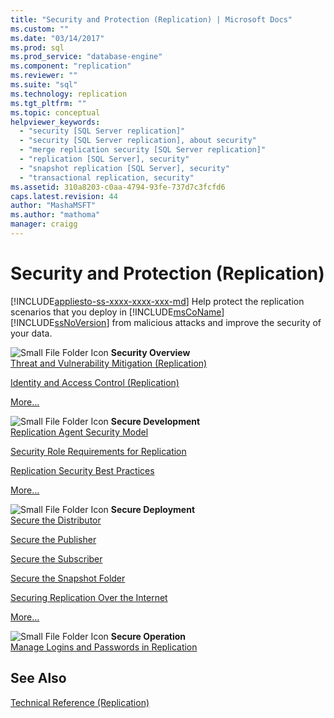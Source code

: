 ```yaml
---
title: "Security and Protection (Replication) | Microsoft Docs"
ms.custom: ""
ms.date: "03/14/2017"
ms.prod: sql
ms.prod_service: "database-engine"
ms.component: "replication"
ms.reviewer: ""
ms.suite: "sql"
ms.technology: replication
ms.tgt_pltfrm: ""
ms.topic: conceptual
helpviewer_keywords: 
  - "security [SQL Server replication]"
  - "security [SQL Server replication], about security"
  - "merge replication security [SQL Server replication]"
  - "replication [SQL Server], security"
  - "snapshot replication [SQL Server], security"
  - "transactional replication, security"
ms.assetid: 310a8203-c0aa-4794-93fe-737d7c3fcfd6
caps.latest.revision: 44
author: "MashaMSFT"
ms.author: "mathoma"
manager: craigg
---
```

# Security and Protection (Replication)
[!INCLUDE[appliesto-ss-xxxx-xxxx-xxx-md](../../../includes/appliesto-ss-xxxx-xxxx-xxx-md.md)]
  Help protect the replication scenarios that you deploy in [!INCLUDE[msCoName](../../../includes/msconame-md.md)] [!INCLUDE[ssNoVersion](../../../includes/ssnoversion-md.md)] from malicious attacks and improve the security of your data.  
  
 ![Small File Folder Icon](../../../analysis-services/media/filefolder-small.png "Small File Folder Icon") **Security Overview**  
 [Threat and Vulnerability Mitigation &#40;Replication&#41;](../../../relational-databases/replication/security/threat-and-vulnerability-mitigation-replication.md)  
  
 [Identity and Access Control &#40;Replication&#41;](../../../relational-databases/replication/security/identity-and-access-control-replication.md)  
  
 [More…](../../../relational-databases/replication/security/security-overview-replication.md)  
  
 ![Small File Folder Icon](../../../analysis-services/media/filefolder-small.png "Small File Folder Icon") **Secure Development**  
 [Replication Agent Security Model](../../../relational-databases/replication/security/replication-agent-security-model.md)  
  
 [Security Role Requirements for Replication](../../../relational-databases/replication/security/security-role-requirements-for-replication.md)  
  
 [Replication Security Best Practices](../../../relational-databases/replication/security/replication-security-best-practices.md)  
  
 [More…](../../../relational-databases/replication/security/secure-development-replication.md)  
  
 ![Small File Folder Icon](../../../analysis-services/media/filefolder-small.png "Small File Folder Icon") **Secure Deployment**  
 [Secure the Distributor](../../../relational-databases/replication/security/secure-the-distributor.md)  
  
 [Secure the Publisher](../../../relational-databases/replication/security/secure-the-publisher.md)  
  
 [Secure the Subscriber](../../../relational-databases/replication/security/secure-the-subscriber.md)  
  
 [Secure the Snapshot Folder](../../../relational-databases/replication/security/secure-the-snapshot-folder.md)  
  
 [Securing Replication Over the Internet](../../../relational-databases/replication/security/securing-replication-over-the-internet.md)  
  
 [More…](../../../relational-databases/replication/security/secure-deployment-replication.md)  
  
 ![Small File Folder Icon](../../../analysis-services/media/filefolder-small.png "Small File Folder Icon") **Secure Operation**  
 [Manage Logins and Passwords in Replication](../../../relational-databases/replication/security/manage-logins-and-passwords-in-replication.md)  
  
## See Also  
 [Technical Reference &#40;Replication&#41;](../../../relational-databases/replication/technical-reference-replication.md)  
  
  
